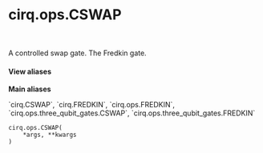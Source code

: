<div itemscope itemtype="http://developers.google.com/ReferenceObject">
<meta itemprop="name" content="cirq.ops.CSWAP" />
<meta itemprop="path" content="Stable" />
</div>

# cirq.ops.CSWAP

<!-- Insert buttons and diff -->

<table class="tfo-notebook-buttons tfo-api" align="left">

</table>



A controlled swap gate. The Fredkin gate.

<section class="expandable">
  <h4 class="showalways">View aliases</h4>
  <p>
<b>Main aliases</b>
<p>`cirq.CSWAP`, `cirq.FREDKIN`, `cirq.ops.FREDKIN`, `cirq.ops.three_qubit_gates.CSWAP`, `cirq.ops.three_qubit_gates.FREDKIN`</p>
</p>
</section>

<pre class="devsite-click-to-copy prettyprint lang-py tfo-signature-link">
<code>cirq.ops.CSWAP(
    *args, **kwargs
)
</code></pre>



<!-- Placeholder for "Used in" -->
